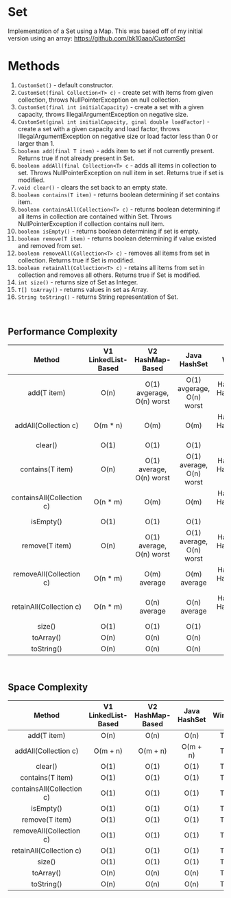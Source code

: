 # Set
Implementation of a Set using a Map. This was based off of my initial version using an array: https://github.com/bk10aao/CustomSet

# Methods
1. `CustomSet()` - default constructor.
2. `CustomSet(final Collection<T> c)` - create set with items from given collection, throws NullPointerException on null collection.
3. `CustomSet(final int initialCapacity)` - create a set with a given capacity, throws IllegalArgumentException on negative size.
4. `CustomSet(ginal int initialCapacity, ginal double loadFactor)` - create a set with a given capacity and load factor, throws IllegalArgumentException on negative size or load factor less than 0 or larger than 1.
5. `boolean add(final T item)` - adds item to set if not currently present. Returns true if not already present in Set. 
6. `boolean addAll(final Collection<T> c` - adds all items in collection to set. Throws NullPointerException on null item in set. Returns true if set is modified. 
7. `void clear()` - clears the set back to an empty state.
8. `boolean contains(T item)` - returns boolean determining if set contains item. 
9. `boolean containsAll(Collection<T> c)` - returns boolean determining if all items in collection are contained within Set. Throws NullPointerException if collection contains null item.
10. `boolean isEmpty()` - returns boolean determining if set is empty. 
11. `boolean remove(T item)` - returns boolean determining if value existed and removed from set.
12. `boolean removeAll(Collection<T> c)` - removes all items from set in collection. Returns true if Set is modified.
13. `boolean retainAll(Collection<T> c)` - retains all items from set in collection and removes all others. Returns true if Set is modified.
14. `int size()` - returns size of Set as Integer.
15. `T[] toArray()` - returns values in set as Array.
16. `String toString()` - returns String representation of Set.

<br/>

## Performance Complexity

|            Method            |        V1 LinkedList-Based       |          V2 HashMap-Based          |            Java HashSet           |          Winner         |
|:----------------------------:|:--------------------------------:|:----------------------------------:|:---------------------------------:|:-----------------------:|
| add(T item)                  | O(n)     | O(1) avgerage, O(n) worst | O(1) avgerage, O(n) worst | HashSet & HashMap-Based |
| addAll(Collection<T> c)      | O(m * n)  | O(m)         | O(m)        | HashSet & HashMap-Based |
| clear()                      | O(1)                             | O(1)               | O(1)            | Tie                     |
| contains(T item)             | O(n)            | O(1) average, O(n) worst               | O(1) average, O(n) worst              | HashSet & HashMap-Based |
| containsAll(Collection<T> c) | O(n * m)          | O(m)       | O(m)     | HashSet & HashMap-Based |
| isEmpty()                    | O(1)                             | O(1)                               | O(1)                              | Tie                     |
| remove(T item)               | O(n)  | O(1) average, O(n) worst               | O(1) average, O(n) worst              | HashSet & HashMap-Based |
| removeAll(Collection<T> c)   | O(n * m)   | O(m) average                           | O(m) average                          | HashSet & HashMap-Based |
| retainAll(Collection<T> c)   | O(n * m)     | O(n) average | O(n) average                          | HashSet & HashMap-Based |
| size()                       | O(1)                             | O(1)                               | O(1)                              | Tie                     |
| toArray()                    | O(n)                             | O(n)                               | O(n)                              | Tie                     |
| toString()                   | O(n)                             | O(n)                               | O(n)                              | Tie                     |

<br/>

## Space Complexity

|            Method            |        V1 LinkedList-Based        |          V2 HashMap-Based          |            Java HashSet            | Winner |
|:----------------------------:|:---------------------------------:|:----------------------------------:|:----------------------------------:|:------:|
| add(T item)                  | O(n) | O(n) | O(n) | Tie    |
| addAll(Collection<T> c)      | O(m + n)                          | O(m + n)                           | O(m + n)                           | Tie    |
| clear()                      | O(1)           | O(1)             | O(1)              | Tie    |
| contains(T item)             | O(1)                 | O(1)                   | O(1)                   | Tie    |
| containsAll(Collection<T> c) | O(1)                              | O(1)                               | O(1)                               | Tie    |
| isEmpty()                    | O(1)                              | O(1)                               | O(1)                               | Tie    |
| remove(T item)               | O(1)                | O(1)                  | O(1)                  | Tie    |
| removeAll(Collection<T> c)   | O(1)                              | O(1)                               | O(1)                               | Tie    |
| retainAll(Collection<T> c)   | O(1)                              | O(1)                               | O(1)                               | Tie    |
| size()                       | O(1)                              | O(1)                               | O(1)                               | Tie    |
| toArray()                    | O(n)                              | O(n)                               | O(n)                               | Tie    |
| toString()                   | O(n)        | O(n)         | O(n)         | Tie    |
